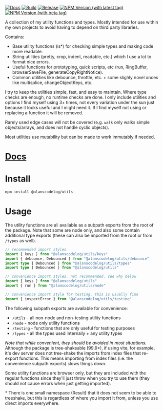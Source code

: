 [![Docs](https://github.com/alanscodelog/utils/workflows/Docs/badge.svg)](https://github.com/alanscodelog/utils/actions/workflows/docs.yml)
[![Build](https://github.com/alanscodelog/utils/actions/workflows/build.yml/badge.svg)](https://github.com/alanscodelog/utils/actions/workflows/build.yml)
[![Release](https://github.com/alanscodelog/utils/actions/workflows/release.yml/badge.svg)](https://www.npmjs.com/package/@alanscodelog/utils)
[![NPM Version (with latest tag)](https://img.shields.io/npm/v/%40alanscodelog%2Futils/latest)](https://www.npmjs.com/package/@alanscodelog/utils/v/latest)
[![NPM Version (with beta tag)](https://img.shields.io/npm/v/%40alanscodelog%2Futils/beta)](https://www.npmjs.com/package/@alanscodelog/utils/v/beta)

A collection of my utility functions and types. Mostly intended for use within my own projects to avoid having to depend on third party libraries.

Contains:
- Base utility functions (is*) for checking simple types and making code more readable.
- String utilities (pretty, crop, indent, readable, etc.) which I use a lot to format nice errors.
- Useful functions for prototyping, quick scripts, etc (run, RingBuffer, browserSaveFile, generateCopyRightNotice).
- Common utilities like debounce, throttle, etc. + some slighly novel onces like multisplice, changeObjectKeys, etc.

I try to keep the utilities simple, fast, and easy to maintain. Where type checks are enough, no runtime checks are done. I only include utilities and options I find myself using 3+ times, not every variation under the sun just because it looks useful and I might need it. If I find myself not using or replacing a function it will be removed.

Rarely used edge cases will not be covered (e.g. `walk` only walks simple objects/arrays, and does not handle cyclic objects).

Most utilities use mutability but can be made to work immutably if needed.

# [Docs](https://alanscodelog.github.io/utils)

# Install

```bash
npm install @alanscodelog/utils
```

# Usage

The utility functions are all available as a subpath exports from the root of the package. Note that some are node only, and also some contain additional type exports (these can also be imported from the root or from `/types` as well).

```ts
// recommended import styles
import { keys } from "@alanscodelog/utils/keys"
import { debounce, Debounced } from "@alanscodelog/utils/debounce" 
import type { Debounced } from "@alanscodelog/utils/types"
import type { Debounced } from "@alanscodelog/utils"

// convenience import styles, not recommended, see why below
import { keys } from "@alanscodelog/utils"
import { run } from "@alanscodelog/utils/node"

// convenience import style for testing, this is usually fine
import { inspectError } from "@alanscodelog/utils/testing"
```

The following subpath exports are available for convenience:

- `/utils` - all non-node and non-testing utility functions
- `/node` - node only utility functions
- `/testing` - functions that are only useful for testing purposes
- `/types` - all the types used internally + any utility types

*Note that while convenient, they should be avoided in most situations.* Although the package is tree-shakeable (99.9\*), if using vite, for example, it's dev server does not tree-shake the imports from index files that re-export functions. This means importing from index files (i.e. the convenience subpath exports) slows things down.

Some utility functions are browser only, but they are included with the regular functions since they'll just throw when you try to use them (they should not cause errors when just getting imported).

\* There is one small namespace (Result) that it does not seem to be able to treeshake, but this is regardless of where you import it from, unless you use direct imports everywhere.

